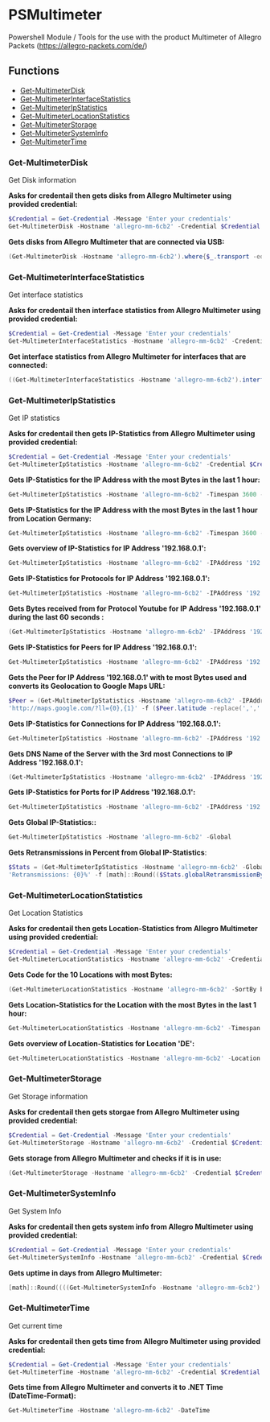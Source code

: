# PSMultimeter

Powershell Module / Tools for the use with the product Multimeter of Allegro Packets (<https://allegro-packets.com/de/>)

## Functions

* [Get-MultimeterDisk](#get-multimeterdisk)
* [Get-MultimeterInterfaceStatistics](#get-multimeterinterfacestatistics)
* [Get-MultimeterIpStatistics](#get-multimeteripstatistics)
* [Get-MultimeterLocationStatistics](#get-multimeterlocationstatistics)
* [Get-MultimeterStorage](#get-multimeterstorage)
* [Get-MultimeterSystemInfo](#get-multimetersysteminfo)
* [Get-MultimeterTime](#get-multimetertime)

### Get-MultimeterDisk

Get Disk information

**Asks for credentail then gets disks from Allegro Multimeter using provided credential:**

```powershell
$Credential = Get-Credential -Message 'Enter your credentials'
Get-MultimeterDisk -Hostname 'allegro-mm-6cb2' -Credential $Credential
```

**Gets disks from Allegro Multimeter that are connected via USB:**

```powershell
(Get-MultimeterDisk -Hostname 'allegro-mm-6cb2').where{$_.transport -eq 'usb'}
```

### Get-MultimeterInterfaceStatistics

Get interface statistics

**Asks for credentail then interface statistics from Allegro Multimeter using provided credential:**

```powershell
$Credential = Get-Credential -Message 'Enter your credentials'
Get-MultimeterInterfaceStatistics -Hostname 'allegro-mm-6cb2' -Credential $Credential
```

**Get interface statistics from Allegro Multimeter for interfaces that are connected:**

```powershell
((Get-MultimeterInterfaceStatistics -Hostname 'allegro-mm-6cb2').interfaces).where{$_.linkDetected -eq 'True'}
```

### Get-MultimeterIpStatistics

Get IP statistics

**Asks for credentail then gets IP-Statistics from Allegro Multimeter using provided credential:**

```powershell
$Credential = Get-Credential -Message 'Enter your credentials'
Get-MultimeterIpStatistics -Hostname 'allegro-mm-6cb2' -Credential $Credential
```

**Gets IP-Statistics for the IP Address with the most Bytes in the last 1 hour:**

```powershell
Get-MultimeterIpStatistics -Hostname 'allegro-mm-6cb2' -Timespan 3600 -SortBy Bytes -Count 1 -Reverse
```

**Gets IP-Statistics for the IP Address with the most Bytes in the last 1 hour from Location Germany:**

```powershell
Get-MultimeterIpStatistics -Hostname 'allegro-mm-6cb2' -Timespan 3600 -SortBy Bytes -Page 0 -Count 1 -Reverse -Location 'DE'
```

**Gets overview of IP-Statistics for IP Address '192.168.0.1':**

```powershell
Get-MultimeterIpStatistics -Hostname 'allegro-mm-6cb2' -IPAddress '192.168.0.1' -Overview
```

**Gets IP-Statistics for Protocols for IP Address '192.168.0.1':**

```powershell
Get-MultimeterIpStatistics -Hostname 'allegro-mm-6cb2' -IPAddress '192.168.0.1' -Protocols
```

**Gets Bytes received from for Protocol Youtube for IP Address '192.168.0.1' during the last 60 seconds :**

```powershell
(Get-MultimeterIpStatistics -Hostname 'allegro-mm-6cb2' -IPAddress '192.168.0.1' -Timespan 60 -Protocols).protocols.Youtube.bytesFrom
```

**Gets IP-Statistics for Peers for IP Address '192.168.0.1':**

```powershell
Get-MultimeterIpStatistics -Hostname 'allegro-mm-6cb2' -IPAddress '192.168.0.1' -Peers
```

**Gets the Peer for IP Address '192.168.0.1' with te most Bytes used and converts its Geolocation to Google Maps URL:**

```powershell
$Peer = (Get-MultimeterIpStatistics -Hostname 'allegro-mm-6cb2' -IPAddress '192.168.0.1' -Peers -SortBy Bytes -Reverse -Count 1).displayedItems
'http://maps.google.com/?ll={0},{1}' -f ($Peer.latitude -replace(',','.')), ($Peer.longitude -replace(',','.'))
```

**Gets IP-Statistics for Connections for IP Address '192.168.0.1':**

```powershell
Get-MultimeterIpStatistics -Hostname 'allegro-mm-6cb2' -IPAddress '192.168.0.1' -Connections
```

**Gets DNS Name of the Server with the 3rd most Connections to IP Address '192.168.0.1':**

```powershell
(Get-MultimeterIpStatistics -Hostname 'allegro-mm-6cb2' -IPAddress '192.168.0.1' -Connections -SortBy Bytes -Reverse -Page 3 -Count 1).displayedItems.server.dnsName
```

**Gets IP-Statistics for Ports for IP Address '192.168.0.1':**

```powershell
Get-MultimeterIpStatistics -Hostname 'allegro-mm-6cb2' -IPAddress '192.168.0.1' -Ports
```

**Gets Global IP-Statistics::**

```powershell
Get-MultimeterIpStatistics -Hostname 'allegro-mm-6cb2' -Global
```

**Gets Retransmissions in Percent from Global IP-Statistics**:

```powershell
$Stats = (Get-MultimeterIpStatistics -Hostname 'allegro-mm-6cb2' -Global).tcpStats
'Retransmissions: {0}%' -f [math]::Round(($Stats.globalRetransmissionBytes*100/$Stats.globalTotalBytes),3)
```

### Get-MultimeterLocationStatistics

Get Location Statistics

**Asks for credentail then gets Location-Statistics from Allegro Multimeter using provided credential:**

```powershell
$Credential = Get-Credential -Message 'Enter your credentials'
Get-MultimeterLocationStatistics -Hostname 'allegro-mm-6cb2' -Credential $Credential
```

**Gets Code for the 10 Locations with most Bytes:**

```powershell
(Get-MultimeterLocationStatistics -Hostname 'allegro-mm-6cb2' -SortBy bytes -Page 0 -Count 10 -Reverse).displayedItems.code
```

**Gets Location-Statistics for the Location with the most Bytes in the last 1 hour:**

```powershell
Get-MultimeterLocationStatistics -Hostname 'allegro-mm-6cb2' -Timespan 3600 -SortBy Bytes -Count 1 -Reverse
```

**Gets overview of Location-Statistics for Location 'DE':**

```powershell
Get-MultimeterLocationStatistics -Hostname 'allegro-mm-6cb2' -Location 'DE'
```

### Get-MultimeterStorage

Get Storage information

**Asks for credentail then gets storgae from Allegro Multimeter using provided credential:**

```powershell
$Credential = Get-Credential -Message 'Enter your credentials'
Get-MultimeterStorage -Hostname 'allegro-mm-6cb2' -Credential $Credential
```

**Gets storage from Allegro Multimeter and checks if it is in use:**

```powershell
(Get-MultimeterStorage -Hostname 'allegro-mm-6cb2' -Credential $Credential).device.isInUse
```

### Get-MultimeterSystemInfo

Get System Info 

**Asks for credentail then gets system info from Allegro Multimeter using provided credential:**

```powershell
$Credential = Get-Credential -Message 'Enter your credentials'
Get-MultimeterSystemInfo -Hostname 'allegro-mm-6cb2' -Credential $Credential
```

**Gets uptime in days from Allegro Multimeter:**

```powershell
[math]::Round((((Get-MultimeterSystemInfo -Hostname 'allegro-mm-6cb2').uptimeSec)/86400),2)
```

### Get-MultimeterTime

Get current time

**Asks for credentail then gets time from Allegro Multimeter using provided credential:**

```powershell
$Credential = Get-Credential -Message 'Enter your credentials'
Get-MultimeterTime -Hostname 'allegro-mm-6cb2' -Credential $Credential
```

**Gets time from Allegro Multimeter and converts it to .NET Time (DateTime-Format):**

```powershell
Get-MultimeterTime -Hostname 'allegro-mm-6cb2' -DateTime
```